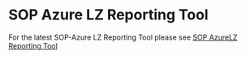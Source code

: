 # SOP Azure LZ Reporting Tool

For the latest SOP-Azure LZ Reporting Tool please see [SOP AzureLZ Reporting Tool](SOP-AzureLZ-Reporting-Tool-v1.1.pdf)
